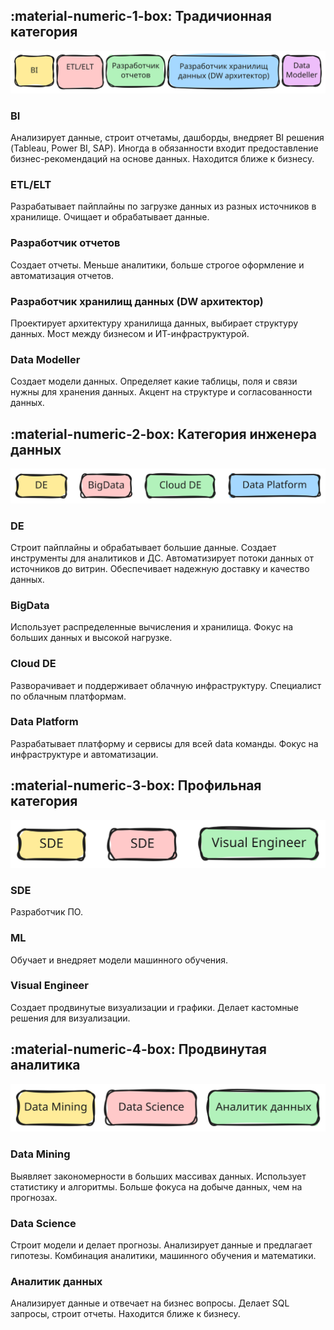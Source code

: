 ## :material-numeric-1-box: Традичионная категория

![a-traditional.excalidraw](../assets/attachments/a-traditional.excalidraw.svg)

### BI

Анализирует данные, строит отчетамы, дашборды, внедряет BI решения (Tableau, Power BI, SAP). Иногда в обязанности входит предоставление бизнес-рекомендаций на основе данных. Находится ближе к бизнесу.

### ETL/ELT

Разрабатывает пайплайны по загрузке данных из разных источников в хранилище. Очищает и обрабатывает данные.

### Разработчик отчетов

Создает отчеты. Меньше аналитики, больше строгое оформление и автоматизация отчетов.

### Разработчик хранилищ данных (DW архитектор)

Проектирует архитектуру хранилища данных, выбирает структуру данных. Мост между бизнесом и ИТ-инфраструктурой.

### Data Modeller

Создает модели данных. Определяет какие таблицы, поля и связи нужны для хранения данных. Акцент на структуре и согласованности данных.

## :material-numeric-2-box: Категория инженера данных

![a-de.excalidraw](../assets/attachments/a-de.excalidraw.svg)

### DE

Строит пайплайны и обрабатывает большие данные. Создает инструменты для аналитиков и ДС. Автоматизирует потоки данных от источников до витрин. Обеспечивает надежную доставку и качество данных.

### BigData

Использует распределенные вычисления и хранилища. Фокус на больших данных и высокой нагрузке.

### Cloud DE

Разворачивает и поддерживает облачную инфраструктуру. Специалист по облачным платформам.

### Data Platform

Разрабатывает платформу и сервисы для всей data команды. Фокус на инфраструктуре и автоматизации.

## :material-numeric-3-box: Профильная категория

![a-pro.excalidraw](../assets/attachments/a-pro.excalidraw.svg)

### SDE

Разработчик ПО.

### ML

Обучает и внедряет модели машинного обучения.

### Visual Engineer

Создает продвинутые визуализации и графики. Делает кастомные решения для визуализации.

## :material-numeric-4-box: Продвинутая аналитика

![a-advanced.excalidraw](../assets/attachments/a-advanced.excalidraw.svg)

### Data Mining

Выявляет закономерности в больших массивах данных. Использует статистику и алгоритмы. Больше фокуса на добыче данных, чем на прогнозах.

### Data Science

Строит модели и делает прогнозы. Анализирует данные и предлагает гипотезы. Комбинация аналитики, машинного обучения и математики.

### Аналитик данных

Анализирует данные и отвечает на бизнес вопросы. Делает SQL запросы, строит отчеты. Находится ближе к бизнесу.

 